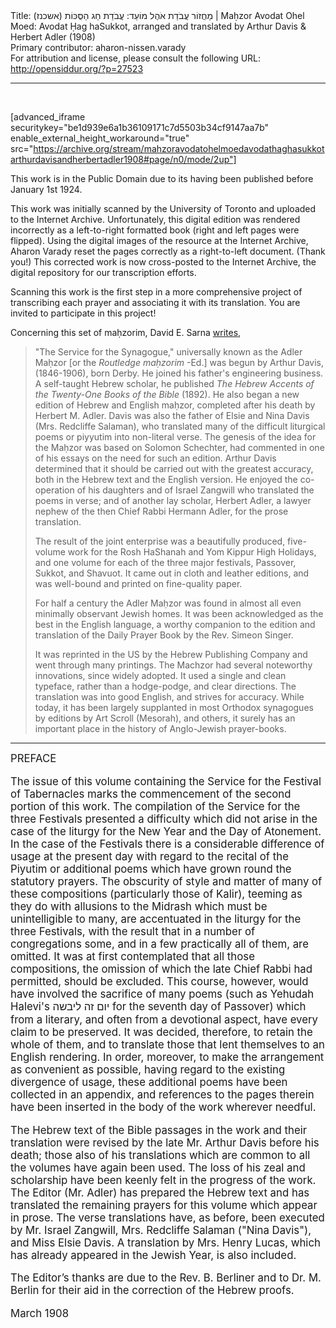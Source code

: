 <html>
<head></head>
<body>
Title: מַחֲזוֹר עֲבֹדַת אֹהֶל מוֹעֵד: עֲבֹדַת חַג הַסֻּכּוֹת (אשכנז)‏ | Maḥzor Avodat Ohel Moed: Avodat Ḥag haSukkot, arranged and translated by Arthur Davis & Herbert Adler (1908)<br />
Primary contributor: aharon-nissen.varady<br />
For attribution and license, please consult the following URL: <a href="http://opensiddur.org/?p=27523">http://opensiddur.org/?p=27523</a>
<p />
<hr />

&nbsp;

[advanced_iframe securitykey="be1d939e6a1b36109171c7d5503b34cf9147aa7b" enable_external_height_workaround="true" src="https://archive.org/stream/mahzoravodatohelmoedavodathaghasukkotarthurdavisandherbertadler1908#page/n0/mode/2up"]

This work is in the Public Domain due to its having been published before January 1st 1924.

This work was initially scanned by the University of Toronto and uploaded to the Internet Archive. Unfortunately, this digital edition was rendered incorrectly as a left-to-right formatted book (right and left pages were flipped). Using the digital images of the resource at the Internet Archive, Aharon Varady reset the pages correctly as a right-to-left document. (Thank you!) This corrected work is now cross-posted to the Internet Archive, the digital repository for our transcription efforts.

Scanning this work is the first step in a more comprehensive project of transcribing each prayer and associating it with its translation. You are invited to participate in this project!

Concerning this set of maḥzorim, David E. Sarna <a href="https://www.amazon.com/gp/customer-reviews/R1ZFBFD344F6EP/ref=cm_cr_dp_d_rvw_ttl?ie=UTF8&ASIN=B003LZNFSK">writes</a>,

<blockquote>"The Service for the Synagogue," universally known as the Adler Maḥzor [or the <em>Routledge maḥzorim</em> -Ed.] was begun by Arthur Davis, (1846-1906), born Derby. He joined his father's engineering business. A self-taught Hebrew scholar, he published <em>The Hebrew Accents of the Twenty-One Books of the Bible</em> (1892). He also began a new edition of Hebrew and English maḥzor, completed after his death by Herbert M. Adler. Davis was also the father of Elsie and Nina Davis (Mrs. Redcliffe Salaman), who translated many of the difficult liturgical poems or piyyutim into non-literal verse. The genesis of the idea for the Maḥzor was based on Solomon Schechter, had commented in one of his essays on the need for such an edition. Arthur Davis determined that it should be carried out with the greatest accuracy, both in the Hebrew text and the English version. He enjoyed the co-operation of his daughters and of Israel Zangwill who translated the poems in verse; and of another lay scholar, Herbert Adler, a lawyer nephew of the then Chief Rabbi Hermann Adler, for the prose translation.

The result of the joint enterprise was a beautifully produced, five-volume work for the Rosh HaShanah and Yom Kippur High Holidays, and one volume for each of the three major festivals, Passover, Sukkot, and Shavuot. It came out in cloth and leather editions, and was well-bound and printed on fine-quality paper.

For half a century the Adler Maḥzor was found in almost all even minimally observant Jewish homes. It was been acknowledged as the best in the English language, a worthy companion to the edition and translation of the Daily Prayer Book by the Rev. Simeon Singer.

It was reprinted in the US by the Hebrew Publishing Company and went through many printings. The Machzor had several noteworthy innovations, since widely adopted. It used a single and clean typeface, rather than a hodge-podge, and clear directions. The translation was into good English, and strives for accuracy. While today, it has been largely supplanted in most Orthodox synagogues by editions by Art Scroll (Mesorah), and others, it surely has an important place in the history of Anglo-Jewish prayer-books.</blockquote>

<hr />

<div class="english" style="font-size: 1.2em;">
PREFACE 

The issue of this volume containing the Service for the Festival of Tabernacles marks the commencement of the second portion of this work. The compilation of the Service for the three Festivals presented a difficulty which did not arise in the case of the liturgy for the New Year and the Day of Atonement. In the case of the Festivals there is a considerable difference of usage at the present day with regard to the recital of the Piyutim or additional poems which have grown round the statutory prayers. The obscurity of style and matter of many of these compositions (particularly those of Kalir), teeming as they do with allusions to the Midrash which must be unintelligible to many, are accentuated in the liturgy for the three Festivals, with the result that in a number of congregations some, and in a few practically all of them, are omitted. It was at first contemplated that all those compositions, the omission of which the late Chief Rabbi had permitted, should be excluded. This course, however, would have involved the sacrifice of many poems (such as Yehudah Halevi's יום זה ליבשה for the seventh day of Passover) which from a literary, and often from a devotional aspect, have every claim to be preserved. It was decided, therefore, to retain the whole of them, and to translate those that lent themselves to an English rendering. In order, moreover, to make the arrangement as convenient as possible, having regard to the existing divergence of usage, these additional poems have been collected in an appendix, and references to the pages therein have been inserted in the body of the work wherever needful. 

The Hebrew text of the Bible passages in the work and their translation were revised by the late Mr. Arthur Davis before his death; those also of his translations which are common to all the volumes have again been used. The loss of his zeal and scholarship have been keenly felt in the progress of the work. The Editor (Mr. Adler) has prepared the Hebrew text and has translated the remaining prayers for this volume which appear in prose. The verse translations have, as before, been executed by Mr. Israel Zangwill, Mrs. Redcliffe Salaman ("Nina Davis"), and Miss Elsie Davis. A translation by Mrs. Henry Lucas, which has already appeared in the Jewish Year, is also included. 

The Editor’s thanks are due to the Rev. B. Berliner and to Dr. M. Berlin for their aid in the correction of the Hebrew proofs.  

March 1908
</div>

&nbsp;
</body>
</html>